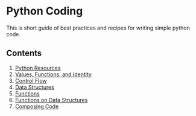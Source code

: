 Python Coding
=============

This is short guide of best practices and recipes for writing simple python code.

Contents
--------
1. [Python Resources](python_resources.md)
2. [Values, Functions, and Identity](values_functions_identity.md)
3. [Control Flow](control_flow.md)
4. [Data Structures](data_structures.md)
5. [Functions](functions.md)
6. [Functions on Data Structures](functions_on_data_structures.md)
7. [Composing Code](composing_code.md)